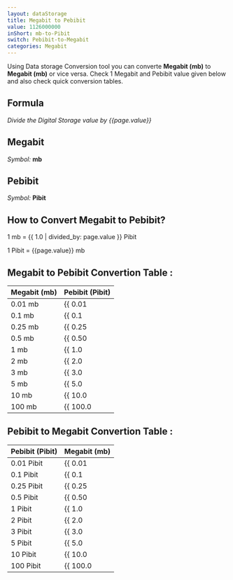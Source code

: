 ```yaml
---
layout: dataStorage
title: Megabit to Pebibit
value: 1126000000
inShort: mb-to-Pibit
switch: Pebibit-to-Megabit
categories: Megabit
---
```


Using Data storage Conversion tool you can converte **Megabit (mb)** to **Megabit (mb)** or vice versa. Check 1 Megabit and Pebibit value given below and also check quick conversion tables.

## Formula
*Divide the Digital Storage value by {{page.value}}*

## Megabit
*Symbol:* **mb**

## Pebibit
*Symbol:* **Pibit**

## How to Convert Megabit to Pebibit?

1 mb = {{ 1.0 | divided_by: page.value }} Pibit

1 Pibit = {{page.value}} mb


## Megabit to Pebibit Convertion Table :

| Megabit (mb) | Pebibit (Pibit) |
| ---- | ---- |
| 0.01 mb | {{ 0.01 | divided_by: page.value | round: 12 }} Pibit |
| 0.1 mb | {{ 0.1 | divided_by: page.value | round: 12 }} Pibit |
| 0.25 mb | {{ 0.25 | divided_by: page.value | round: 12 }} Pibit |
| 0.5 mb | {{ 0.50 | divided_by: page.value | round: 12 }} Pibit |
| 1 mb | {{ 1.0 | divided_by: page.value | round: 12 }} Pibit |
| 2 mb | {{ 2.0 | divided_by: page.value | round: 12 }} Pibit |
| 3 mb | {{ 3.0 | divided_by: page.value | round: 12 }} Pibit |
| 5 mb | {{ 5.0 | divided_by: page.value | round: 12 }} Pibit |
| 10 mb | {{ 10.0 | divided_by: page.value | round: 12 }} Pibit |
| 100 mb | {{ 100.0 | divided_by: page.value | round: 12 }} Pibit |

## Pebibit to Megabit Convertion Table :

| Pebibit (Pibit) | Megabit (mb) |
| ---- | ---- |
| 0.01 Pibit | {{ 0.01 | times: page.value | round: 12 }} mb |
| 0.1 Pibit | {{ 0.1 | times: page.value | round: 12 }} mb |
| 0.25 Pibit | {{ 0.25 | times: page.value | round: 12 }} mb |
| 0.5 Pibit | {{ 0.50 | times: page.value | round: 12 }} mb |
| 1 Pibit | {{ 1.0 | times: page.value | round: 12 }} mb |
| 2 Pibit | {{ 2.0 | times: page.value | round: 12 }} mb |
| 3 Pibit | {{ 3.0 | times: page.value | round: 12 }} mb |
| 5 Pibit | {{ 5.0 | times: page.value | round: 12 }} mb |
| 10 Pibit | {{ 10.0 | times: page.value | round: 12 }} mb |
| 100 Pibit | {{ 100.0 | times: page.value | round: 12 }} mb |


<script>
document.getElementById('selectInput')[6].selected = true
document.getElementById('selectOutput')[19].selected = true
</script>
